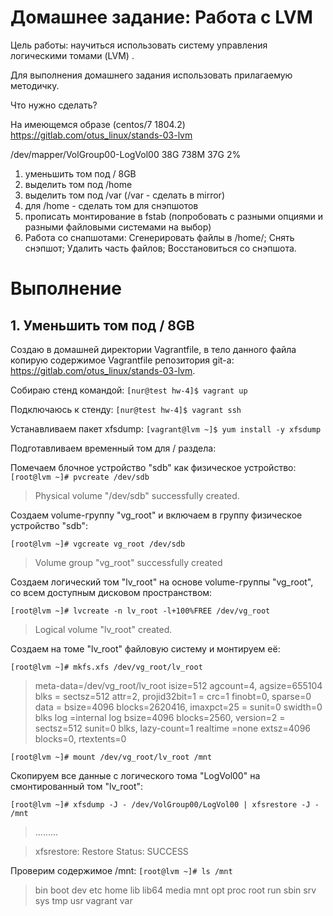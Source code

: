# Домашнее задание: Работа с LVM

Цель работы: научиться использовать систему управления логическими томами (LVM) .

Для выполнения домашнего задания использовать прилагаемую методичку.

Что нужно сделать?

На имеющемся образе (centos/7 1804.2)
 https://gitlab.com/otus_linux/stands-03-lvm

/dev/mapper/VolGroup00-LogVol00 38G 738M 37G 2% 
 
  1. уменьшить том под / 8GB
  2. выделить том под /home
  3. выделить том под /var (/var - сделать в mirror)
  4. для /home - сделать том для снэпшотов
  5. прописать монтирование в fstab (попробовать с разными опциями и разными файловыми системами на выбор)
  6. Работа со снапшотами:
     Cгенерировать файлы в /home/;
	 Cнять снэпшот;
	 Удалить часть файлов;
	 Восстановиться со снэпшота.


  

# Выполнение


## 1. Уменьшить том под / 8GB

Создаю в домашней директории Vagrantfile, в тело данного файла копирую содержимое Vagrantfile репозитория git-a: https://gitlab.com/otus_linux/stands-03-lvm.
 
Собираю стенд командой:
``` [nur@test hw-4]$ vagrant up ```
 
Подключаюсь к стенду:
``` [nur@test hw-4]$ vagrant ssh ```
 
Устанавливаем пакет xfsdump:
``` [vagrant@lvm ~]$ yum install -y xfsdump ```
 
Подготавливаем временный том для / раздела:
 
Помечаем блочное устройство "sdb" как физическое устройство:
``` [root@lvm ~]# pvcreate /dev/sdb ```
 > Physical volume "/dev/sdb" successfully created.
  
 Создаем volume-группу "vg_root" и включаем в группу физическое устройство "sdb":
 
 ``` [root@lvm ~]# vgcreate vg_root /dev/sdb ```
 > Volume group "vg_root" successfully created
  
 Создаем логический том "lv_root" на основе volume-группы "vg_root", со всем доступным дисковом пространством:
 
 ``` [root@lvm ~]# lvcreate -n lv_root -l+100%FREE /dev/vg_root ```
 > Logical volume "lv_root" created.
  
 Создаем на томе "lv_root" файловую систему и монтируем её:
 
 ``` [root@lvm ~]# mkfs.xfs /dev/vg_root/lv_root ```
 
 > meta-data=/dev/vg_root/lv_root   isize=512    agcount=4, agsize=655104 blks
         =                       sectsz=512   attr=2, projid32bit=1
         =                       crc=1        finobt=0, sparse=0
 > data     =                       bsize=4096   blocks=2620416, imaxpct=25
         =                       sunit=0      swidth=0 blks
 > log      =internal log           bsize=4096   blocks=2560, version=2
         =                       sectsz=512   sunit=0 blks, lazy-count=1
 > realtime =none                   extsz=4096   blocks=0, rtextents=0
  
 ``` [root@lvm ~]# mount /dev/vg_root/lv_root /mnt ```
 
Скопируем все данные с логического тома "LogVol00" на смонтированный том "lv_root":

  ``` [root@lvm ~]# xfsdump -J - /dev/VolGroup00/LogVol00 | xfsrestore -J - /mnt ```
 > .........
 
 > xfsrestore: Restore Status: SUCCESS
  
Проверим содержимое /mnt:
 ``` [root@lvm ~]# ls /mnt ```
 > bin  boot  dev  etc  home  lib  lib64  media  mnt  opt  proc  root  run  sbin  srv  sys  tmp  usr  vagrant  var
  
